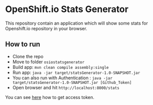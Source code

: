 # OpenShift.io Stats Generator

This repository contain an application which will show some stats for Openshift.io repository in your browser.

## How to run

- Clone the repo
- Move to folder `osiostatsgenerator`
- Build app: `mvn clean compile assembly:single`
- Run app: `java -jar target/statsGenerator-1.0-SNAPSHOT.jar`
- You can also run with Authentication : `java -jar target/statsGenerator-1.0-SNAPSHOT.jar [Github_Token]`
- Open browser and hit `http://localhost:8000/stats`

You can see [here](https://help.github.com/articles/creating-a-personal-access-token-for-the-command-line/) how to get access token.
